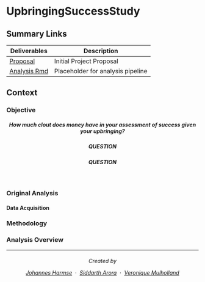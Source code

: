 # UpbringingSuccessStudy

## Summary Links

| Deliverables      | Description |
|------------------|-------------|
| [Proposal]()   |  Initial Project Proposal |
| [Analysis Rmd]() | Placeholder for analysis pipeline  |

## Context

### Objective



<h5 align="center"> How much clout does money have in your assessment of success given your upbringing? </a></h5>

<h5 align="center">  QUESTION </a></h5>

<h5 align="center"> QUESTION  </a></h5>

<br>


### Original Analysis

#### Data Acquisition

### Methodology

### Analysis Overview 

---
<h6 align="center">
Created by

[Johannes Harmse](https://github.com/johannesharmse) &nbsp;&middot;&nbsp;
[Siddarth Arora](https://github.com/sarora) &nbsp;&middot;&nbsp;
[Veronique Mulholland](https://github.com/vmulholl)
</a></h4>
